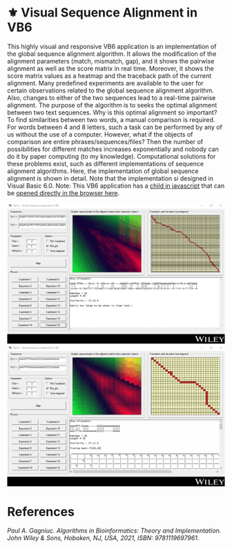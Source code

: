 # :fleur_de_lis: Visual Sequence Alignment in VB6

This highly visual and responsive VB6 application is an implementation of the global sequence alignment algorithm. It allows the modification of the alignment parameters (match, mismatch, gap), and it shows the pairwise alignment as well as the score matrix in real time. Moreover, it shows the score matrix values as a heatmap and the traceback path of the current alignment. Many predefined experiments are available to the user for certain observations related to the global sequence alignment algorithm. Also, changes to either of the two sequences lead to a real-time pairwise alignment. The purpose of the algorithm is to seeks the optimal alignment between two text sequences. Why is this optimal alignment so important? To find similarities between two words, a manual comparison is required. For words between 4 and 8 letters, such a task can be performed by any of us without the use of a computer. However, what if the objects of comparison are entire phrases/sequences/files? Then the number of possibilities for different matches increases exponentially and nobody can do it by paper computing (to my knowledge). Computational solutions for these problems exist, such as different implementations of sequence alignment algorithms. Here, the implementation of global sequence alignment is shown in detail. Note that the implementation si designed in Visual Basic 6.0. Note: This VB6 application has a [child in javascript](https://github.com/Gagniuc/Jupiter-Bioinformatics-V2-dark) that can be [opened directly in the browser here](https://gagniuc.github.io/Jupiter-Bioinformatics-V2-dark/).

<kbd><img src="https://github.com/Gagniuc/Visual-Sequence-Alignment-in-VB6/blob/main/screenshot/AlignDNA%20in%20VB6%20(5).gif" /></kbd>
<kbd><img src="https://github.com/Gagniuc/Visual-Sequence-Alignment-in-VB6/blob/main/screenshot/AlignDNA%20in%20VB6%20(4).gif" /></kbd>

# References

<i>Paul A. Gagniuc. Algorithms in Bioinformatics: Theory and Implementation. John Wiley & Sons, Hoboken, NJ, USA, 2021, ISBN: 9781119697961.</i>

